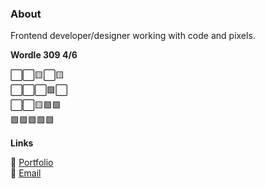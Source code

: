 ### About

Frontend developer/designer working with code and pixels.


**Wordle 309 4/6**

⬜⬜🟨⬜🟨 <br />
⬜⬜⬜🟩⬜ <br />
⬜⬜🟨🟩🟩 <br />
🟩🟩🟩🟩🟩 <br />

**Links**

🌿 [Portfolio](https://kimcc.dev) <br />
📮 [Email](mailto:kimccdev@protonmail.com) <br />
